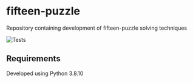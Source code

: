 # fifteen-puzzle
Repository containing development of fifteen-puzzle solving techniques

![Tests](https://github.com/odpaleniek1337/radio-generator/actions/workflows/tests.yml/badge.svg)

## Requirements
Developed using Python 3.8.10


